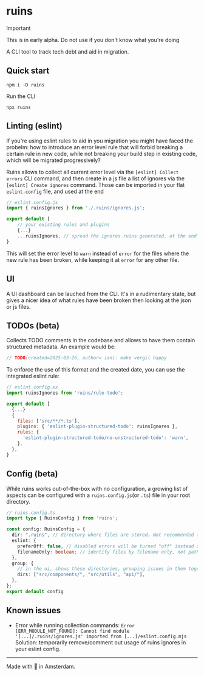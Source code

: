 # ruins

> [!IMPORTANT]
> This is in early alpha. Do not use if you don't know what you're doing

A CLI tool to track tech debt and aid in migration.

## Quick start

```
npm i -D ruins
```

Run the CLI

```
npx ruins
```

## Linting (eslint)

If you're using eslint rules to aid in you migration you might have faced the probelm: how to introduce an error level rule that will forbid breaking a certain rule in new code, while not breaking your build step in existing code, which will be migrated progressively?

Ruins allows to collect all current error level via the `[eslint] Collect errors` CLI command, and then create in a js file a list of ignores via the `[eslint] Create ignores` command. Those can be imported in your flat `eslint.config` file, and used at the end

```js
// eslint.config.js
import { ruinsIgnores } from './.ruins/ignores.js';

export default [
    // your existing rules and plugins
    {...}
    ...ruinsIgnores, // spread the ignores ruins generated, at the end
}
```

This will set the error level to `warn` instead of `error` for the files where the new rule has been broken, while keeping it at `error` for any other file.

## UI

A UI dashboard can be lauched from the CLI. It's in a rudimentary state, but gives a nicer idea of what rules have been broken then looking at the json or js files.

## TODOs (beta)

Collects TODO comments in the codebase and allows to have them contain structured metadata. An example would be:

```js
// TODO(created=2025-03-26, author= ian): make vergil happy
```

To enforce the use of this format and the created date, you can use the integrated eslint rule:

```js
// eslint.config.xx
import ruinsIgnores from 'ruins/rule-todo';

export default [
  {...}
  {
    files: ['src/**/*.ts'],
    plugins: { 'eslint-plugin-structured-todo': ruinsIgnores },
    rules: {
      'eslint-plugin-structured-todo/no-unstructured-todo': 'warn',
    },
  },
}
```

## Config (beta)

While ruins works out-of-the-box with no configuration, a growing list of aspects can be configured with a `ruins.config.js`(or `.ts`) file in your root directory.

```ts
// ruins.config.ts
import type { RuinsConfig } from 'ruins';

const config: RuinsConfig = {
  dir: ".ruins", // directory where files are stored. Not recommended to .gitignore it
  eslint: {
    preferOff: false, // disabled errors will be turned "off" instead of the default "error"
    filenameOnly: boolean; // identify files by filename only, not path. Inaccurate, useful only if making big directory changes
  },
  group: {
    // in the ui, shows these directories, grouping issues in them together
    dirs: ["src/components/", "src/utils", "api/"],
  },
};
export default config
```

## Known issues

- Error while running collection commands:
  `Error [ERR_MODULE_NOT_FOUND]: Cannot find module '[...]/.ruins/ignores.js' imported from [...]/eslint.config.mjs`
  Solution: temporarily remove/comment out usage of ruins ignores in your eslint config.

---

Made with 🍕 in Amsterdam.
